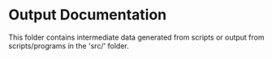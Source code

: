 # Output Documentation

This folder contains intermediate data generated from scripts or output from scripts/programs in the 'src/' folder.
